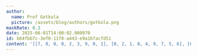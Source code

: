 ```yaml
---
author:
  name: Prof Gotkola
  picture: /assets/blog/authors/gotkola.png
maskRate: 0.3
date: 2025-06-01T14:00:02.000970
id: b64fbb7c-3ef0-11f0-a443-e9a16facfd51
content: '[[7, 0, 0, 0, 2, 3, 9, 0, 1], [0, 2, 1, 8, 4, 9, 7, 5, 6], [6, 9, 8, 0, 0, 5, 4, 3, 2], [8, 0, 2, 7, 5, 6, 1, 4, 9], [0, 7, 0, 4, 0, 0, 5, 0, 8], [0, 4, 0, 2, 9, 0, 6, 7, 0], [0, 8, 0, 9, 1, 2, 3, 6, 5], [5, 0, 9, 3, 0, 0, 0, 1, 7], [2, 1, 3, 5, 0, 7, 8, 9, 4]]'
---
```

